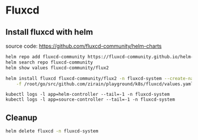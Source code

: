 # Fluxcd

## Install fluxcd with helm

source code: https://github.com/fluxcd-community/helm-charts

```bash
helm repo add fluxcd-community https://fluxcd-community.github.io/helm-charts
helm search repo fluxcd-community
helm show values fluxcd-community/flux2

helm install fluxcd fluxcd-community/flux2 -n fluxcd-system --create-namespace \
    -f /root/go/src/github.com/zirain/playground/k8s/fluxcd/values.yaml
```

```
kubectl logs -l app=helm-controller --tail=-1 -n fluxcd-system
kubectl logs -l app=source-controller --tail=-1 -n fluxcd-system
```

## Cleanup

```bash
helm delete fluxcd -n fluxcd-system
```